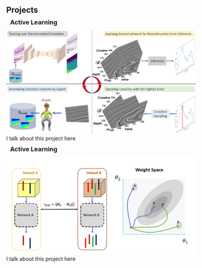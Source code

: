 <h1 id="projects"></h1>
<h2 style="margin: 60px 0px 10px;">Projects</h2>



<h3 style="margin: 0px 10px 10px;">Active Learning</h3>
<img src="./assets/teaser/geo-al.png" class="teaser img-fluid z-depth-1" style="width=100%;height=100%">
I talk about this project here

<h3 style="margin: 10px 10px 10px;">Active Learning</h3>
<img src="./assets/teaser/geo-weight-share.png" class="teaser img-fluid z-depth-1" style="width=100%;height=100%">
I talk about this project here








